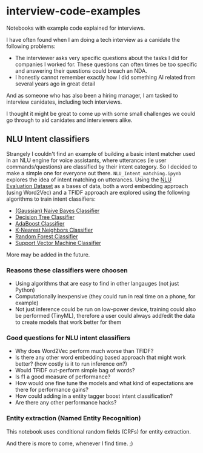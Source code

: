 # interview-code-examples
Notebooks with example code explained for interviews. 

I have often found when I am doing a tech interview as a canidate the following problems:
* The interviewer asks very specific questions about the tasks I did for companies I worked for. These questions can often times be too specific and answering their questions could breach an NDA.
* I honestly cannot remember exactly how I did something AI related from several years ago in great detail

And as someone who has also been a hiring manager, I am tasked to interview canidates, including tech interviews.

I thought it might be great to come up with some small challenges we could go through to aid canidates and interviewers alike. 

##  NLU Intent classifiers
Strangely I couldn't find an example of building a basic intent matcher used in an NLU engine for voice assistants, where utterances (ie user commands/questions) are classified by their intent category. So I decided to make a simple one for everyone out there. 
`NLU_Intent_matching.ipynb` explores the idea of intent matching on utterances. Using the [NLU Evaluation Dataset](https://github.com/xliuhw/NLU-Evaluation-Data) as a bases of data, both a word embedding approach (using Word2Vec) and a TFIDF approach are explored using the following algorithms to train intent classifiers:
* [(Gaussian) Naive Bayes Classifier](https://scikit-learn.org/stable/modules/generated/sklearn.naive_bayes.GaussianNB.html)
* [Decision Tree Classifier](https://scikit-learn.org/stable/modules/generated/sklearn.tree.DecisionTreeClassifier.html)
* [AdaBoost Classifier](https://scikit-learn.org/stable/modules/generated/sklearn.ensemble.AdaBoostClassifier.html)
* [K-Nearest Neighbors Classifier](https://scikit-learn.org/stable/modules/generated/sklearn.neighbors.KNeighborsClassifier.html)
* [Random Forest Classifier](https://scikit-learn.org/stable/modules/generated/sklearn.ensemble.RandomForestClassifier.html)
* [Support Vector Machine Classifier](https://scikit-learn.org/stable/modules/generated/sklearn.svm.SVC.html)

More may be added in the future. 

### Reasons these classifiers were choosen
* Using algorithms that are easy to find in other langauges (not just Python)
* Computationally inexpensive (they could run in real time on a phone, for example)
* Not just inference could be run on low-power device, training could also be performed (TinyML), therefore a user could always add/edit the data to create models that work better for them

### Good questions for NLU intent classifiers
* Why does Word2Vec perform much worse than TFIDF?
* Is there any other word embedding based approach that might work better? (how costly is it to run inference on?)
* Would TFIDF out-perform simple bag of words?
* Is f1 a good measure of performance?
* How would one fine tune the models and what kind of expectations are there for performance gains?
* How could adding in a entity tagger boost intent classification?
* Are there any other performance hacks?


### Entity extraction (Named Entity Recognition)
This notebook uses conditional random fields (CRFs) for entity extraction.


And there is more to come, whenever I find time. ;)
